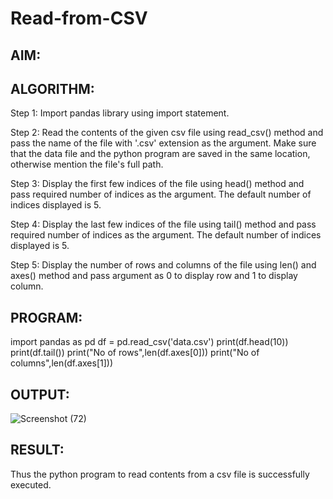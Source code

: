 # Read-from-CSV

## AIM:

## ALGORITHM:
Step 1:
Import pandas library using import statement.

Step 2:
Read the contents of the given csv file using read_csv() method and pass the name of the file with '.csv' extension as the argument. Make sure that the data file and the python program are saved in the same location, otherwise mention the file's full path.

Step 3:
Display the first few indices of the file using head() method and pass required number of indices as the argument. The default number of indices displayed is 5.

Step 4:
Display the last few indices of the file using tail() method and pass required number of indices as the argument. The default number of indices displayed is 5.

Step 5:
Display the number of rows and columns of the file using len() and axes() method and pass argument as 0 to display row and 1 to display column.



## PROGRAM:
import pandas as pd
df = pd.read_csv('data.csv')
print(df.head(10))
print(df.tail())
print("No of rows",len(df.axes[0]))
print("No of columns",len(df.axes[1]))
## OUTPUT:
![Screenshot (72)](https://user-images.githubusercontent.com/94828604/155001965-5d21c58b-68f7-48da-9f26-e87c22e30663.png)

## RESULT:
Thus the python program to read contents from a csv file is successfully executed.


